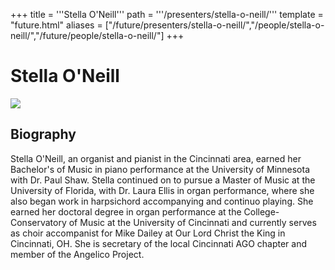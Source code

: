 +++
title = '''Stella O'Neill'''
path = '''/presenters/stella-o-neill/'''
template = "future.html"
aliases = ["/future/presenters/stella-o-neill/","/people/stella-o-neill/","/future/people/stella-o-neill/"]
+++

<h1>Stella O'Neill</h1>

<img class="speaker-photo" src="https://custom.cvent.com/C3A4539B19F74ABCB6FCE437F6BC0A74/files/event/910aaf2914d44586a56fbd0b3b2c31c0/6ad9238a5c3e4c4c9732663f8283a4d1.jpg">
<h2>Biography</h2>
<p>Stella O'Neill, an organist and pianist in the Cincinnati area, earned her Bachelor's of Music in piano performance at the University of Minnesota with Dr. Paul Shaw. Stella continued on to pursue a Master of Music at the University of Florida, with Dr. Laura Ellis in organ performance, where she also began work in harpsichord accompanying and continuo playing. She earned her doctoral degree in organ performance at the College-Conservatory of Music at the University of Cincinnati and currently serves as choir accompanist for Mike Dailey at Our Lord Christ the King in Cincinnati, OH. She is secretary of the local Cincinnati AGO chapter and member of the Angelico Project.</p>

